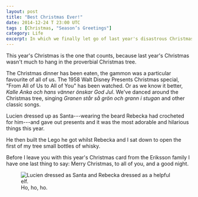 ```yaml
---
layout: post
title: "Best Christmas Ever!"
date: 2014-12-24 T 23:00 UTC
tags : [Christmas, "Season’s Greetings"]
category: Life
excerpt: In which we finally let go of last year's disastrous Christmas and begin to enjoy this year's quite wonderful Christmas.
---
```

This year's Christmas is the one that counts, because last year's Christmas wasn't much to hang in the proverbial Christmas tree.

The Christmas dinner has been eaten, the gammon was a particular favourite of all of us. The 1958 Walt Disney Presents Christmas special, "From All of Us to All of You" has been watched. Or as we know it better, <em lang="sv">Kalle Anka och hans vänner önskar God Jul</em>. We've danced around the Christmas tree, singing <em lang="sv">Granen står så grön och grann i stugan</em> and other classic songs.

Lucien dressed up as Santa---wearing the beard Rebecka had crocheted for him---and gave out presents and it was the most adorable and hilarious things this year.

He then built the Lego he got whilst Rebecka and I sat down to open the first of my tree small bottles of whisky.

Before I leave you with this year's Christmas card from the Eriksson family I have one last thing to say: Merry Christmas, to all of you, and a good night.

<figure>
	<img class="js-lazy-load" data-original="/assets/posts/2014/december/best-christmas-ever/carlos-eriksson-christmas-greeting-2014.jpg" alt="Lucien dressed as Santa and Rebecka dressed as a helpful elf.">
	<figcaption>Ho, ho, ho.</figcaption>
</figure>